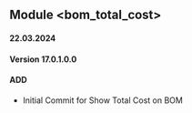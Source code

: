## Module <bom_total_cost>

#### 22.03.2024
#### Version 17.0.1.0.0
#### ADD
- Initial Commit for Show Total Cost on BOM
